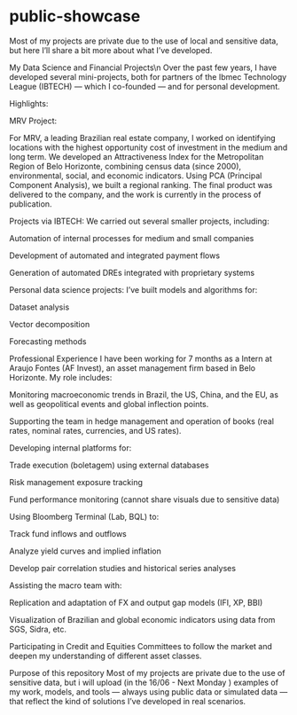 # public-showcase
Most of my projects are private due to the use of local and sensitive data, but here I’ll share a bit more about what I’ve developed.

My Data Science and Financial Projects\n
Over the past few years, I have developed several mini-projects, both for partners of the Ibmec Technology League (IBTECH) — which I co-founded — and for personal development.

Highlights:

MRV Project:

For MRV, a leading Brazilian real estate company, I worked on identifying locations with the highest opportunity cost of investment in the medium and long term.
We developed an Attractiveness Index for the Metropolitan Region of Belo Horizonte, combining census data (since 2000), environmental, social, and economic indicators. Using PCA (Principal Component Analysis), we built a regional ranking.
The final product was delivered to the company, and the work is currently in the process of publication.

Projects via IBTECH:
We carried out several smaller projects, including:

Automation of internal processes for medium and small companies

Development of automated and integrated payment flows

Generation of automated DREs integrated with proprietary systems

Personal data science projects:
I’ve built models and algorithms for:

Dataset analysis

Vector decomposition

Forecasting methods

Professional Experience
I have been working for 7 months as a Intern at Araujo Fontes (AF Invest), an asset management firm based in Belo Horizonte.
My role includes:

Monitoring macroeconomic trends in Brazil, the US, China, and the EU, as well as geopolitical events and global inflection points.

Supporting the team in hedge management and operation of books (real rates, nominal rates, currencies, and US rates).

Developing internal platforms for:

Trade execution (boletagem) using external databases

Risk management exposure tracking

Fund performance monitoring (cannot share visuals due to sensitive data)

Using Bloomberg Terminal (Lab, BQL) to:

Track fund inflows and outflows

Analyze yield curves and implied inflation

Develop pair correlation studies and historical series analyses

Assisting the macro team with:

Replication and adaptation of FX and output gap models (IFI, XP, BBI)

Visualization of Brazilian and global economic indicators using data from SGS, Sidra, etc.

Participating in Credit and Equities Committees to follow the market and deepen my understanding of different asset classes.

Purpose of this repository
Most of my projects are private due to the use of sensitive data, but i will upload (in the 16/06 - Next Monday ) examples of my work, models, and tools — always using public data or simulated data — that reflect the kind of solutions I’ve developed in real scenarios.
